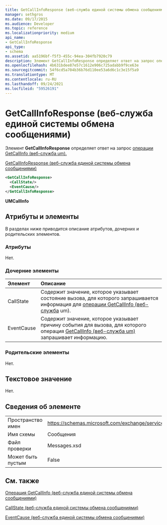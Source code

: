 ```yaml
---
title: GetCallInfoResponse (веб-служба единой системы обмена сообщениями)
manager: sethgros
ms.date: 09/17/2015
ms.audience: Developer
ms.topic: reference
ms.localizationpriority: medium
api_name:
- GetCallInfoResponse
api_type:
- schema
ms.assetid: aa5196bf-f5f3-455c-94ea-304fb7920c79
description: Элемент GetCallInfoResponse определяет ответ на запрос операции GetCallInfo (веб-служба um).
ms.openlocfilehash: 4b631bdee87e57c1612e906c725adabb9f9ce63e
ms.sourcegitcommit: 54f6cd5a704b36b76d110ee53a6d6c1c3e15f5a9
ms.translationtype: MT
ms.contentlocale: ru-RU
ms.lasthandoff: 09/24/2021
ms.locfileid: "59526191"
---
```

# <a name="getcallinforesponse-um-web-service"></a>GetCallInfoResponse (веб-служба единой системы обмена сообщениями)

Элемент **GetCallInfoResponse** определяет ответ на запрос [операции GetCallInfo (веб-служба um).](getcallinfo-operation-um-web-service.md) 
  
[GetCallInfoResponse (веб-служба единой системы обмена сообщениями)](getcallinforesponse-um-web-service.md)
  
```xml
<GetCallInfoResponse>
  <CallState/>
  <EventCause/>
</GetCallInfoResponse>
```

 **UMCallInfo**
## <a name="attributes-and-elements"></a>Атрибуты и элементы

В разделах ниже приводится описание атрибутов, дочерних и родительских элементов.
  
### <a name="attributes"></a>Атрибуты

Нет.
  
### <a name="child-elements"></a>Дочерние элементы

|**Элемент**|**Описание**|
|:-----|:-----|
|CallState  <br/> |Содержит значение, которое указывает состояние вызова, для которого запрашивается информация для [операции GetCallInfo (веб-служба](getcallinfo-operation-um-web-service.md) um).  <br/> |
|EventCause  <br/> |Содержит значение, которое указывает причину события для вызова, для которого операция [GetCallInfo (веб-служба um)](getcallinfo-operation-um-web-service.md) запрашивает информацию.  <br/> |
   
### <a name="parent-elements"></a>Родительские элементы

Нет.
  
## <a name="text-value"></a>Текстовое значение

Нет.
  
## <a name="element-information"></a>Сведения об элементе

|||
|:-----|:-----|
|Пространство имен  <br/> |https://schemas.microsoft.com/exchange/services/2006/messages  <br/> |
|Имя схемы  <br/> |Сообщения  <br/> |
|Файл проверки  <br/> |Messages.xsd  <br/> |
|Может быть пустым  <br/> |False  <br/> |
   
## <a name="see-also"></a>См. также



[Операция GetCallInfo (веб-служба единой системы обмена сообщениями)](getcallinfo-operation-um-web-service.md)
  
[CallState (веб-служба единой системы обмена сообщениями)](callstate-um-web-service.md)
  
[EventCause (веб-служба единой системы обмена сообщениями)](eventcause-um-web-service.md)


